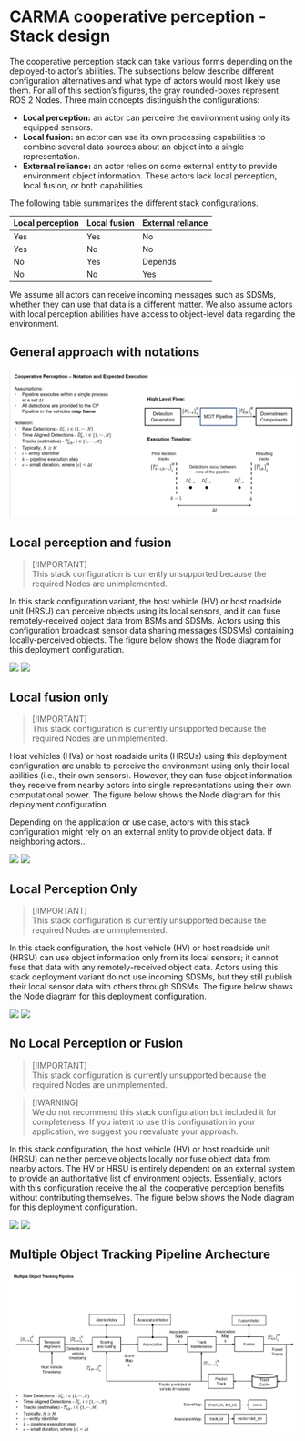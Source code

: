 # CARMA cooperative perception - Stack design

The cooperative perception stack can take various forms depending on the deployed-to actor’s abilities. The subsections
below describe different configuration alternatives and what type of actors would most likely use them. For all of this
section’s figures, the gray rounded-boxes represent ROS 2 Nodes. Three main concepts distinguish the configurations:

- **Local perception:** an actor can perceive the environment using only its equipped sensors.
- **Local fusion:** an actor can use its own processing capabilities to combine several data sources about an object
  into a single representation.
- **External reliance:** an actor relies on some external entity to provide environment object information. These
  actors lack local perception, local fusion, or both capabilities.

The following table summarizes the different stack configurations.

| Local perception | Local fusion | External reliance |
| ---------------- | ------------ | ----------------- |
| Yes              | Yes          | No                |
| Yes              | No           | No                |
| No               | Yes          | Depends           |
| No               | No           | Yes               |

We assume all actors can receive incoming messages such as SDSMs, whether they can use that data is a different matter.
We also assume actors with local perception abilities have access to object-level data regarding the environment.
## General approach with notations
![Alt text](assets/Overall_MOT.png)

## Local perception and fusion

> [!IMPORTANT]\
> This stack configuration is currently unsupported because the required Nodes are unimplemented.

In this stack configuration variant, the host vehicle (HV) or host roadside unit (HRSU) can perceive objects using its
local sensors, and it can fuse remotely-received object data from BSMs and SDSMs. Actors using this configuration
broadcast sensor data sharing messages (SDSMs) containing locally-perceived objects. The figure below shows the Node
diagram for this deployment configuration.

![](assets/carma_cooperative_perception_perception_fusion_node_diagram.png)
![](assets/carma_cooperative_perception_perception_fusion_system_diagram.png)

## Local fusion only

> [!IMPORTANT]\
> This stack configuration is currently unsupported because the required Nodes are unimplemented.

Host vehicles (HVs) or host roadside units (HRSUs) using this deployment configuration are unable to perceive the
environment using only their local abilities (i.e., their own sensors). However, they can fuse object information they
receive from nearby actors into single representations using their own computational power. The figure below shows the
Node diagram for this deployment configuration.

Depending on the application or use case, actors with this stack configuration might rely on an external entity to
provide object data. If neighboring actors…

![](assets/carma_cooperative_perception_no_perception_fusion_node_diagram.png)
![](assets/carma_cooperative_perception_no_perception_fusion_system_diagram.png)

## Local Perception Only

> [!IMPORTANT]\
> This stack configuration is currently unsupported because the required Nodes are unimplemented.

In this stack configuration, the host vehicle (HV) or host roadside unit (HRSU) can use object information only from
its local sensors; it cannot fuse that data with any remotely-received object data. Actors using this stack deployment
variant do not use incoming SDSMs, but they still publish their local sensor data with others through SDSMs. The figure
below shows the Node diagram for this deployment configuration.

![](assets/carma_cooperative_perception_perception_no_fusion_node_diagram.png)
![](assets/carma_cooperative_perception_perception_no_fusion_system_diagram.png)

## No Local Perception or Fusion

> [!IMPORTANT]\
> This stack configuration is currently unsupported because the required Nodes are unimplemented.

> [!WARNING]\
> We do not recommend this stack configuration but included it for completeness. If you intent to use this
> configuration in your application, we suggest you reevaluate your approach.

In this stack configuration, the host vehicle (HV) or host roadside unit (HRSU) can neither perceive objects locally
nor fuse object data from nearby actors. The HV or HRSU is entirely dependent on an external system to provide an
authoritative list of environment objects. Essentially, actors with this configuration receive the all the cooperative
perception benefits without contributing themselves. The figure below shows the Node diagram for this deployment
configuration.

![](assets/carma_cooperative_perception_no_perception_no_fusion_node_diagram.png)
![](assets/carma_cooperative_perception_no_perception_no_fusion_system_diagram.png)

## Multiple Object Tracking Pipeline Archecture
![Alt text](assets/MOT_Detailed_Pipeline.png)
